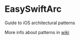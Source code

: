 # EasySwiftArc
Guide to iOS architectural patterns 

More info about patterns in [wiki](https://github.com/anioutkazharkova/easy-swift-arc/wiki)
